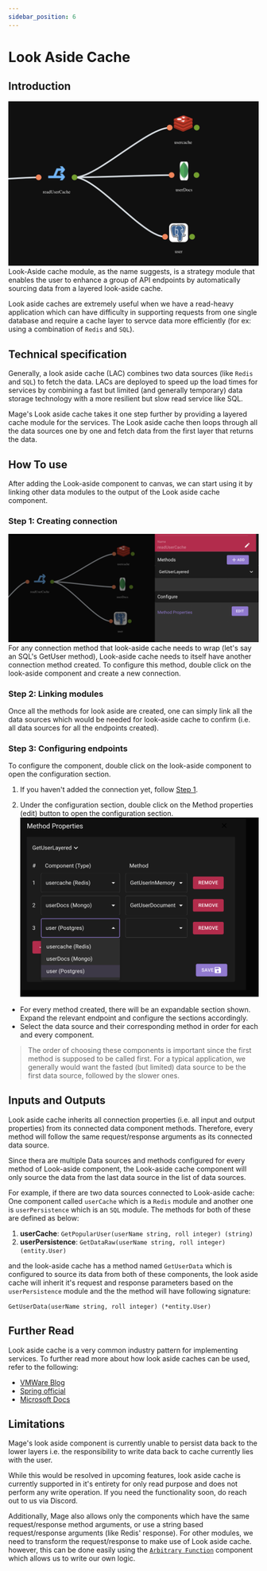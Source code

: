```yaml
---
sidebar_position: 6
---
```


# Look Aside Cache
## Introduction
![Overview](/img/editor/components/look_aside_cache/overview.png)
Look-Aside cache module, as the name suggests, is a strategy module that enables the user to enhance a group of API endpoints by automatically sourcing data from a layered look-aside cache. 

Look aside caches are extremely useful when we have a read-heavy application which can have difficulty in supporting requests from one single database and require a cache layer to servce data more efficiently (for ex: using a combination of `Redis` and `SQL`).

## Technical specification
Generally, a look aside cache (LAC) combines two data sources (like `Redis` and `SQL`) to fetch the data. LACs are deployed to speed up the load times for services by combining a fast but limited (and generally temporary) data storage technology with a more resilient but slow read service like SQL.

Mage's Look aside cache takes it one step further by providing a layered cache module for the services. The Look aside cache then loops through all the data sources one by one and fetch data from the first layer that returns the data.

## How To use
After adding the Look-aside component to canvas, we can start using it by linking other data modules to the output of the Look aside cache component.

### Step 1: Creating connection
![Overview](/img/editor/components/look_aside_cache/configure.png)
For any connection method that look-aside cache needs to wrap (let's say an SQL's GetUser method), Look-aside cache needs to itself have another connection method created. To configure this method, double click on the look-aside component and create a new connection.

### Step 2: Linking modules
Once all the methods for look aside are created, one can simply link all the data sources which would be needed for look-aside cache to confirm (i.e. all data sources for all the endpoints created).

### Step 3: Configuring endpoints
To configure the component, double click on the look-aside component to open the configuration section.

1. If you haven't added the connection yet, follow [Step 1](#step-1-creating-connection).

2. Under the configuration section, double click on the Method properties (edit) button to open the configuration section.
![Configure methods](/img/editor/components/look_aside_cache/configure_method.png)

- For every method created, there will be an expandable section shown. Expand the relevant endpoint and configure the sections accordingly.
- Select the data source and their corresponding method in order for each and every component.
    
> The order of choosing these components is important since the first method is supposed to be called first. For a typical application, we generally would want the fasted (but limited) data source to be the first data source, followed by the slower ones.


## Inputs and Outputs
Look aside cache inherits all connection properties (i.e. all input and output properties) from its connected data component methods. Therefore, every method will follow the same request/response arguments as its connected data source.

Since thera are multiple Data sources and methods configured for every method of Look-aside component, the Look-aside cache component will only source the data from the last data source in the list of data sources.

For example, if there are two data sources connected to Look-aside cache: One component called `userCache` which is a `Redis` module and another one is `userPersistence` which is an `SQL` module.
The methods for both of these are defined as below:

1. **userCache**: `GetPopularUser(userName string, roll integer) (string)`
2. **userPersistence**: `GetDataRaw(userName string, roll integer) (entity.User)`

and the look-aside cache has a method named `GetUserData` which is configured to source its data from both of these components, the look aside cache will inherit it's request and response parameters based on the `userPersistence` module and the the method will have following signature:
```
GetUserData(userName string, roll integer) (*entity.User)
```
## Further Read
Look aside cache is a very common industry pattern for implementing services. To further read more about how look aside caches can be used, refer to the following:

- [VMWare Blog](https://tanzu.vmware.com/content/blog/an-introduction-to-look-aside-vs-inline-caching-patterns#:~:text=In%20the%20look%2Daside%20caching,code%20to%20the%20cache%20servers)
- [Spring official](https://docs.spring.io/spring-boot-data-geode-build/1.1.x/reference/html5/guides/caching-look-aside.html)
- [Microsoft Docs](https://docs.microsoft.com/en-us/azure/architecture/patterns/cache-aside)

## Limitations
Mage's look aside component is currently unable to persist data back to the lower layers i.e. the responsibility to write data back to cache currently lies with the user.

While this would be resolved in upcoming features, look aside cache is currently supported in it's entirety for only read purpose and does not perform any write operation. If you need the functionality soon, do reach out to us via Discord.

Additionally, Mage also allows only the components which have the same request/response method arguments, or use a string based request/response arguments (like Redis' response). For other modules, we need to transform the request/response to make use of Look aside cache. however, this can be done easily using the [`Arbitrary Function`](#further-read) component which allows us to write our own logic.
